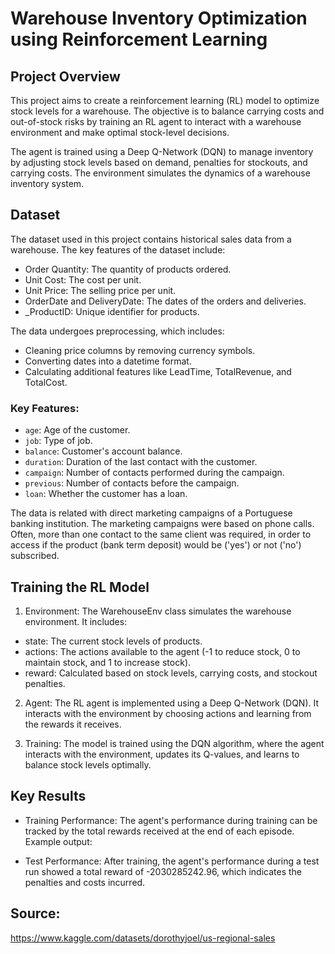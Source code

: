 # Warehouse Inventory Optimization using Reinforcement Learning

## Project Overview

This project aims to create a reinforcement learning (RL) model to optimize stock levels for a warehouse. The objective is to balance carrying costs and out-of-stock risks by training an RL agent to interact with a warehouse environment and make optimal stock-level decisions.

The agent is trained using a Deep Q-Network (DQN) to manage inventory by adjusting stock levels based on demand, penalties for stockouts, and carrying costs. The environment simulates the dynamics of a warehouse inventory system.

## Dataset

The dataset used in this project contains historical sales data from a warehouse. The key features of the dataset include:

- Order Quantity: The quantity of products ordered.
- Unit Cost: The cost per unit.
- Unit Price: The selling price per unit.
- OrderDate and DeliveryDate: The dates of the orders and deliveries.
- _ProductID: Unique identifier for products.

The data undergoes preprocessing, which includes:

- Cleaning price columns by removing currency symbols.
- Converting dates into a datetime format.
- Calculating additional features like LeadTime, TotalRevenue, and TotalCost.

### Key Features:

- `age`: Age of the customer.
- `job`: Type of job.
- `balance`: Customer's account balance.
- `duration`: Duration of the last contact with the customer.
- `campaign`: Number of contacts performed during the campaign.
- `previous`: Number of contacts before the campaign.
- `loan`: Whether the customer has a loan.

The data is related with direct marketing campaigns of a Portuguese banking institution. The marketing campaigns were based on phone calls. Often, more than one contact to the same client was required, in order to access if the product (bank term deposit) would be ('yes') or not ('no') subscribed.

## Training the RL Model

1. Environment: The WarehouseEnv class simulates the warehouse environment. It includes:
- state: The current stock levels of products.
- actions: The actions available to the agent (-1 to reduce stock, 0 to maintain stock, and 1 to increase stock).
- reward: Calculated based on stock levels, carrying costs, and stockout penalties.

2. Agent: The RL agent is implemented using a Deep Q-Network (DQN). It interacts with the environment by choosing actions and learning from the rewards it receives.

3. Training: The model is trained using the DQN algorithm, where the agent interacts with the environment, updates its Q-values, and learns to balance stock levels optimally.


## Key Results

- Training Performance: The agent's performance during training can be tracked by the total rewards received at the end of each episode. Example output:

- Test Performance: After training, the agent's performance during a test run showed a total reward of -2030285242.96, which indicates the penalties and costs incurred.

## Source:

https://www.kaggle.com/datasets/dorothyjoel/us-regional-sales
